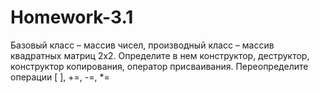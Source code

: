 # Homework-3.1
Базовый класс – массив чисел, производный класс – массив квадратных матриц 2х2. Определите в нем конструктор, деструктор, конструктор копирования, оператор присваивания.  Переопределите операции [ ], +=, -=, *=
